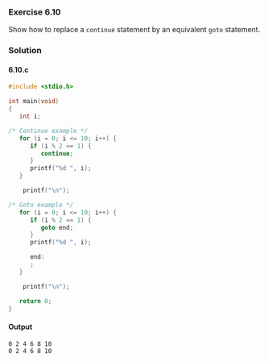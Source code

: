 ### Exercise 6.10
Show how to replace a `continue` statement by an equivalent `goto` statement.
### Solution
#### 6.10.c
```c
#include <stdio.h>

int main(void)
{
   int i;

/* Continue example */
   for (i = 0; i <= 10; i++) {
      if (i % 2 == 1) {
         continue;
      }
      printf("%d ", i);
   }

	printf("\n");

/* Goto example */
   for (i = 0; i <= 10; i++) {
      if (i % 2 == 1) {
         goto end;
      }
      printf("%d ", i);

      end:
      ;
   }

	printf("\n");

   return 0;
}
```

#### Output
```
0 2 4 6 8 10 
0 2 4 6 8 10 
```
